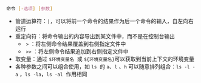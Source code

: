 ```bash
命令 [-选项] [参数]
```

* 管道运算符：`|` ​，可以将前一个命令的结果作为后一个命令的输入，自左向右运行
* 重定向符：将命令输出的内容导出到某文件中，而不是在控制台输出
    * ​ `>` ​：将左侧命令结果覆盖到右侧指定文件中
    * ​ `>>` ​：将左侧命令结果追加到右侧指定文件中
* 取变量：通过 `$环境变量名` ​ 或 `${环境变量名}` ​ 可以获取到当前上下文的环境变量
* 各种参数之间可以组合使用，如 `ls` ​ 的 `a` ​、`l` ​、`h` ​ 可以随意排列组合：`ls -l -a` ​，`ls -la` ​，`ls -al` ​ 作用相同
